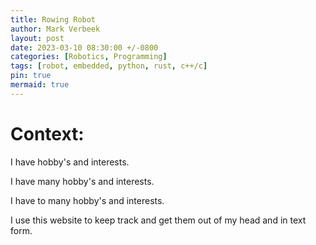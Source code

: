 ```yaml
---
title: Rowing Robot
author: Mark Verbeek
layout: post
date: 2023-03-10 08:30:00 +/-0800
categories: [Robotics, Programming]
tags: [robot, embedded, python, rust, c++/c]
pin: true
mermaid: true
---
```


# Context:

I have hobby's and interests.

I have many hobby's and interests.

I have to many hobby's and interests.

I use this website to keep track and get them out of my head and in text form.
